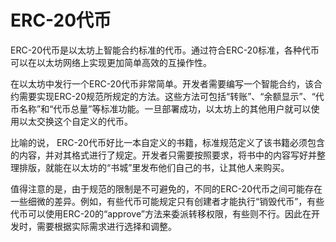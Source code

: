 # ERC-20代币

ERC-20代币是以太坊上智能合约标准的代币。通过符合ERC-20标准，各种代币可以在以太坊网络上实现更加简单高效的互操作性。

在以太坊中发行一个ERC-20代币非常简单。开发者需要编写一个智能合约，该合约需要实现ERC-20规范所规定的方法。这些方法可包括“转账”、“余额显示”、“代币名称”和“代币总量”等标准功能。一旦部署成功，以太坊上的其他用户就可以使用以太交换这个自定义的代币。

 比喻的说， ERC-20代币好比一本自定义的书籍，标准规范定义了该书籍必须包含的内容，并对其格式进行了规定。开发者只需要按照要求，将书中的内容写好并整理排版，就能在以太坊的“书城”里发布他们自己的书，让其他人来购买。

值得注意的是，由于规范的限制是不可避免的，不同的ERC-20代币之间可能存在一些细微的差异。例如，有些代币可能规定只有创建者才能执行“销毁代币”，有些代币可以使用ERC-20的“approve”方法来委派转移权限，有些则不行。因此在开发时，需要根据实际需求进行选择和调整。
